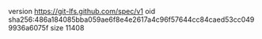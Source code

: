 version https://git-lfs.github.com/spec/v1
oid sha256:486a184085bba059ae6f8e4e2617a4c96f57644cc84caed53cc0499936a6075f
size 11408
